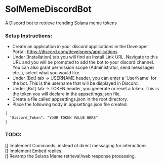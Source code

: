 # SolMemeDiscordBot
A Discord bot to retrieve trending Solana meme tokens

### Setup Instructions:  
- Create an application in your discord applications in the Developer Portal: https://discord.com/developers/applications   
- Under [Installation] tab you will find an Install Link URL. Navigate to this URL and you will be prompted to add the bot to your discord channel. You can also grant permission scope (Administrator, send messsages etc..), select what you would like.  
- Under [Bot] tab -> USERNAME header, you can enter a 'UserName' for the bot. This is the username that will be displayed in Discord.  
- Under [Bot] tab -> TOKEN header, you generate or reset a token. This is the token you will declare in the appsettings.json file.  
- Create a file called appsettings.json in the root directory.  
- Place the following body in appsettings.json file created.  
```
{
  "Discord_Token": "YOUR TOKEN VALUE HERE"
}
```
  

### TODO:  
[] Implement Commands, instead of direct messaging for interactions.  
[] Implement Embed replies.  
[] Revamp the Solana Meme retrieval/web response processing.  
